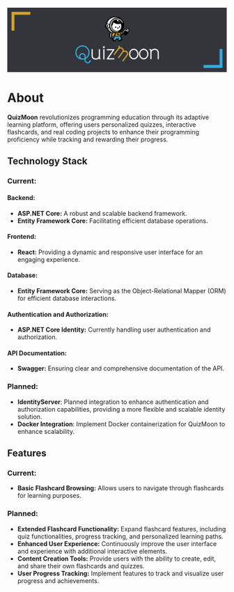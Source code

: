 
![](https://raw.githubusercontent.com/Oskar24/quizmoon/main/assets/Astro_baner.png)

# About
   **QuizMoon** revolutionizes programming education through its adaptive learning platform, offering users personalized quizzes, interactive flashcards, and real coding projects to enhance their programming proficiency while tracking and rewarding their progress.

## Technology Stack
### Current:
#### Backend:
- **ASP.NET Core:** A robust and scalable backend framework.
- **Entity Framework Core:** Facilitating efficient database operations.

#### Frontend:
- **React:** Providing a dynamic and responsive user interface for an engaging experience.

#### Database:
- **Entity Framework Core:** Serving as the Object-Relational Mapper (ORM) for efficient database interactions.

#### Authentication and Authorization:
- **ASP.NET Core Identity:** Currently handling user authentication and authorization.

#### API Documentation:
- **Swagger:** Ensuring clear and comprehensive documentation of the API.

### Planned:
- **IdentityServer**: Planned integration to enhance authentication and authorization capabilities, providing a more flexible and scalable identity solution.
- **Docker Integration**: Implement Docker containerization for QuizMoon to enhance scalability.

## Features
### Current:
- **Basic Flashcard Browsing:** Allows users to navigate through flashcards for learning purposes.
    
### Planned:
- **Extended Flashcard Functionality:** Expand flashcard features, including quiz functionalities, progress tracking, and personalized learning paths.
- **Enhanced User Experience:** Continuously improve the user interface and experience with additional interactive elements.
- **Content Creation Tools:** Provide users with the ability to create, edit, and share their own flashcards and quizzes.
- **User Progress Tracking:** Implement features to track and visualize user progress and achievements.
